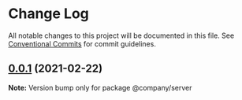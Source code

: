 # Change Log

All notable changes to this project will be documented in this file.
See [Conventional Commits](https://conventionalcommits.org) for commit guidelines.

## [0.0.1](https://github.com/uulwake/learn-lerna/compare/@company/server@0.0.0...@company/server@0.0.1) (2021-02-22)

**Note:** Version bump only for package @company/server

